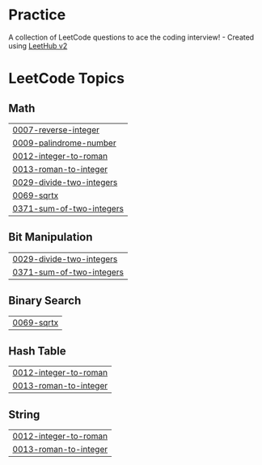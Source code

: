 # Practice
A collection of LeetCode questions to ace the coding interview! - Created using [LeetHub v2](https://github.com/arunbhardwaj/LeetHub-2.0)

<!---LeetCode Topics Start-->
# LeetCode Topics
## Math
|  |
| ------- |
| [0007-reverse-integer](https://github.com/1603varsha/Practice/tree/master/0007-reverse-integer) |
| [0009-palindrome-number](https://github.com/1603varsha/Practice/tree/master/0009-palindrome-number) |
| [0012-integer-to-roman](https://github.com/1603varsha/Practice/tree/master/0012-integer-to-roman) |
| [0013-roman-to-integer](https://github.com/1603varsha/Practice/tree/master/0013-roman-to-integer) |
| [0029-divide-two-integers](https://github.com/1603varsha/Practice/tree/master/0029-divide-two-integers) |
| [0069-sqrtx](https://github.com/1603varsha/Practice/tree/master/0069-sqrtx) |
| [0371-sum-of-two-integers](https://github.com/1603varsha/Practice/tree/master/0371-sum-of-two-integers) |
## Bit Manipulation
|  |
| ------- |
| [0029-divide-two-integers](https://github.com/1603varsha/Practice/tree/master/0029-divide-two-integers) |
| [0371-sum-of-two-integers](https://github.com/1603varsha/Practice/tree/master/0371-sum-of-two-integers) |
## Binary Search
|  |
| ------- |
| [0069-sqrtx](https://github.com/1603varsha/Practice/tree/master/0069-sqrtx) |
## Hash Table
|  |
| ------- |
| [0012-integer-to-roman](https://github.com/1603varsha/Practice/tree/master/0012-integer-to-roman) |
| [0013-roman-to-integer](https://github.com/1603varsha/Practice/tree/master/0013-roman-to-integer) |
## String
|  |
| ------- |
| [0012-integer-to-roman](https://github.com/1603varsha/Practice/tree/master/0012-integer-to-roman) |
| [0013-roman-to-integer](https://github.com/1603varsha/Practice/tree/master/0013-roman-to-integer) |
<!---LeetCode Topics End-->